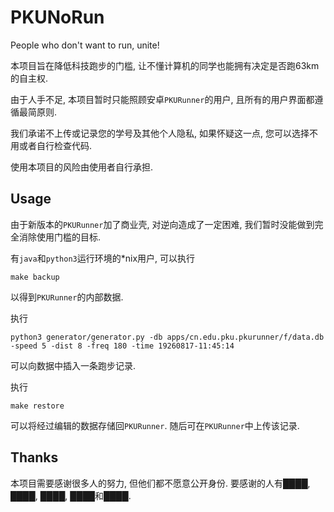 # PKUNoRun

People who don't want to run, unite!

本项目旨在降低科技跑步的门槛, 让不懂计算机的同学也能拥有决定是否跑63km的自主权.

由于人手不足, 本项目暂时只能照顾安卓`PKURunner`的用户, 且所有的用户界面都遵循最简原则.

我们承诺不上传或记录您的学号及其他个人隐私, 如果怀疑这一点, 您可以选择不用或者自行检查代码.

使用本项目的风险由使用者自行承担.

## Usage

由于新版本的`PKURunner`加了商业壳, 对逆向造成了一定困难, 我们暂时没能做到完全消除使用门槛的目标.

有`java`和`python3`运行环境的*nix用户, 可以执行

```shell
make backup
```

以得到`PKURunner`的内部数据.

执行

```shell
python3 generator/generator.py -db apps/cn.edu.pku.pkurunner/f/data.db -speed 5 -dist 8 -freq 180 -time 19260817-11:45:14
```

可以向数据中插入一条跑步记录.

执行

```shell
make restore
```

可以将经过编辑的数据存储回`PKURunner`. 随后可在`PKURunner`中上传该记录.

## Thanks

本项目需要感谢很多人的努力, 但他们都不愿意公开身份. 要感谢的人有████, ████, ████, ████和████.
